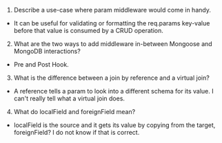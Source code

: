 1. Describe a use-case where param middleware would come in handy.
- It can be useful for validating or formatting the req.params key-value before that value is consumed by a CRUD operation.
2. What are the two ways to add middleware in-between Mongoose and MongoDB interactions?
- Pre and Post Hook.
3. What is the difference between a join by reference and a virtual join?
- A reference tells a param to look into a different schema for its value. I can't really tell what a virtual join does. 
4. What do localField and foreignField mean?
- localField is the source and it gets its value by copying from the target, foreignField? I do not know if that is correct.
